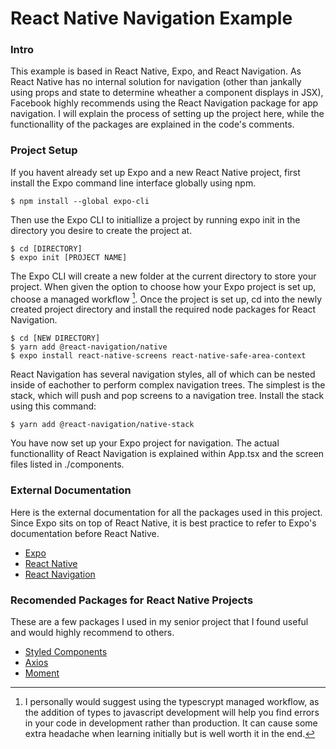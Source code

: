 # React Native Navigation Example

### Intro

This example is based in React Native, Expo, and React Navigation. As React Native has no internal solution for navigation (other than jankally using props and state to determine wheather a component displays in JSX), Facebook highly recommends using the React Navigation package for app navigation. I will explain the process of setting up the project here, while the functionallity of the packages are explained in the code's comments.

### Project Setup

If you havent already set up Expo and a new React Native project, first install the Expo command line interface globally using npm.

    $ npm install --global expo-cli

Then use the Expo CLI to initiallize a project by running expo init in the directory you desire to create the project at.

    $ cd [DIRECTORY]
    $ expo init [PROJECT NAME]

The Expo CLI will create a new folder at the current directory to store your project. When given the option to choose how your Expo project is set up, choose a managed workflow [^1]. Once the project is set up, cd into the newly created project directory and install the required node packages for React Navigation.

    $ cd [NEW DIRECTORY]
    $ yarn add @react-navigation/native
    $ expo install react-native-screens react-native-safe-area-context

React Navigation has several navigation styles, all of which can be nested inside of eachother to perform complex navigation trees. The simplest is the stack, which will push and pop screens to a navigation tree. Install the stack using this command:

    $ yarn add @react-navigation/native-stack

You have now set up your Expo project for navigation. The actual functionallity of React Navigation is explained within App.tsx and the screen files listed in ./components.

### External Documentation

Here is the external documentation for all the packages used in this project. Since Expo sits on top of React Native, it is best practice to refer to Expo's documentation before React Native.

- [Expo](https://docs.expo.dev)
- [React Native](https://reactnative.dev)
- [React Navigation](https://reactnavigation.org/docs/getting-started/)

### Recomended Packages for React Native Projects

These are a few packages I used in my senior project that I found useful and would highly recommend to others.

- [Styled Components](https://styled-components.com/docs/basics#react-native)
- [Axios](https://axios-http.com/docs/intro)
- [Moment](https://momentjs.com)

[^1]: I personally would suggest using the typescrypt managed workflow, as the addition of types to javascript development will help you find errors in your code in development rather than production. It can cause some extra headache when learning initially but is well worth it in the end.
